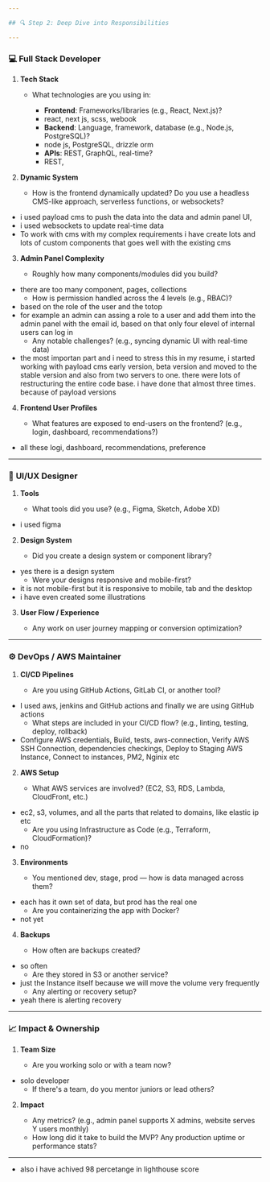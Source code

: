```yaml
---

## 🔍 Step 2: Deep Dive into Responsibilities

---
```


### 💻 **Full Stack Developer**

1. **Tech Stack**

   * What technologies are you using in:

     * **Frontend**: Frameworks/libraries (e.g., React, Next.js)?
     - react, next js, scss, webook
     * **Backend**: Language, framework, database (e.g., Node.js, PostgreSQL)?
     - node js, PostgreSQL, drizzle orm
     * **APIs**: REST, GraphQL, real-time?
     - REST,

2. **Dynamic System**

   * How is the frontend dynamically updated? Do you use a headless CMS-like approach, serverless functions, or websockets?

- i used payload cms to push the data into the data and admin panel UI, 
- i used websockets to update real-time data
- To work with cms with my complex requirements i have create lots and lots of custom components
that goes well with the existing cms

3. **Admin Panel Complexity**

   * Roughly how many components/modules did you build?
- there are too many component, pages, collections 
   * How is permission handled across the 4 levels (e.g., RBAC)?
- based on the role of the user and the totop
- for example an admin can assing a role to a user and add them into the admin panel with the email
id, based on that only four elevel of internal users can log in
   * Any notable challenges? (e.g., syncing dynamic UI with real-time data)
- the most importan part and i need to stress this in my resume, i started working with payload
cms early version, beta version and moved to the stable version and also from two servers to
one. there were lots of restructuring the entire code base. i have done that almost three times.
because of payload versions

4. **Frontend User Profiles**

   * What features are exposed to end-users on the frontend? (e.g., login, dashboard, recommendations?)
- all these logi, dashboard, recommendations, preference

---

### 🎨 **UI/UX Designer**

1. **Tools**

   * What tools did you use? (e.g., Figma, Sketch, Adobe XD)
- i used figma

2. **Design System**

   * Did you create a design system or component library?
- yes there is a design system
   * Were your designs responsive and mobile-first?
- it is not mobile-first but it is responsive to mobile, tab and the desktop
- i have even created some illustrations

3. **User Flow / Experience**

   * Any work on user journey mapping or conversion optimization?

---

### ⚙️ **DevOps / AWS Maintainer**

1. **CI/CD Pipelines**

   * Are you using GitHub Actions, GitLab CI, or another tool?
- I used aws, jenkins and GitHub actions and finally we are using GitHub actions
   * What steps are included in your CI/CD flow? (e.g., linting, testing, deploy, rollback)
- Configure AWS credentials, Build, tests, aws-connection, Verify AWS SSH Connection, dependencies
checkings, Deploy to Staging AWS Instance, Connect to instances, PM2, Nginix etc

2. **AWS Setup**

   * What AWS services are involved? (EC2, S3, RDS, Lambda, CloudFront, etc.)
- ec2, s3, volumes, and all the parts that related to domains, like elastic ip etc 
   * Are you using Infrastructure as Code (e.g., Terraform, CloudFormation)?
- no

3. **Environments**

   * You mentioned dev, stage, prod — how is data managed across them?
- each has it own set of data, but prod has the real one
   * Are you containerizing the app with Docker?
- not yet

4. **Backups**

   * How often are backups created?
- so often
   * Are they stored in S3 or another service?
- just the Instance itself because we will move the volume very frequently
   * Any alerting or recovery setup?
- yeah there is alerting recovery

---

### 📈 **Impact & Ownership**

1. **Team Size**

   * Are you working solo or with a team now?
- solo developer
   * If there's a team, do you mentor juniors or lead others?

2. **Impact**

   * Any metrics? (e.g., admin panel supports X admins, website serves Y users monthly)
   * How long did it take to build the MVP? Any production uptime or performance stats?

---

- also i have achived 98 percetange in lighthouse score 
